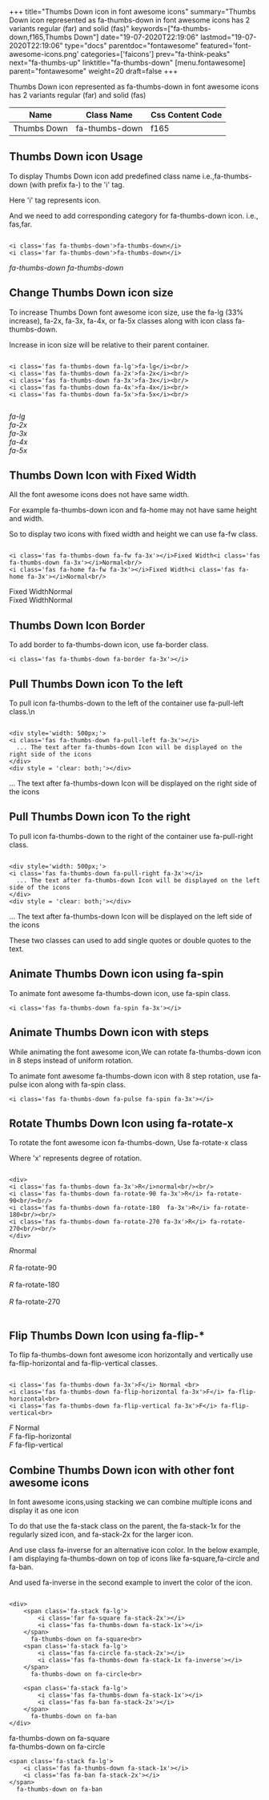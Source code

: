 +++
title="Thumbs Down icon in font awesome icons"
summary="Thumbs Down icon represented as fa-thumbs-down in font awesome icons has 2 variants regular (far) and solid (fas)"
keywords=["fa-thumbs-down,f165,Thumbs Down"]
date="19-07-2020T22:19:06"
lastmod="19-07-2020T22:19:06"
type="docs"
parentdoc="fontawesome"
featured='font-awesome-icons.png'
categories=['faicons']
prev="fa-think-peaks"
next="fa-thumbs-up"
linktitle="fa-thumbs-down"
[menu.fontawesome]
parent="fontawesome"
weight=20
draft=false
+++


Thumbs Down icon represented as fa-thumbs-down in font awesome icons has 2 variants regular (far) and solid (fas)

<div class='table-responsive'><table class='table'><thead><tr><th>Name</th><th>Class Name</th><th>Css Content Code</th></tr></thead><tbody><tr><td>Thumbs Down</td><td>fa-thumbs-down</td><td>f165</td></tr></tbody></table></div>



## Thumbs Down icon Usage

To display Thumbs Down icon add predefined class name i.e.,fa-thumbs-down (with prefix fa-) to the 'i' tag.

Here 'i' tag represents icon.

And we need to add corresponding category for fa-thumbs-down icon. i.e., fas,far.


```

<i class='fas fa-thumbs-down'>fa-thumbs-down</i>
<i class='far fa-thumbs-down'>fa-thumbs-down</i>
```

<i class='fas fa-thumbs-down'>fa-thumbs-down</i>
<i class='far fa-thumbs-down'>fa-thumbs-down</i>




## Change Thumbs Down icon size
To increase Thumbs Down font awesome icon size, use the fa-lg (33% increase), fa-2x, fa-3x, fa-4x, or fa-5x classes along with icon class fa-thumbs-down.

Increase in icon size will be relative to their parent container. 

```

<i class='fas fa-thumbs-down fa-lg'>fa-lg</i><br/>
<i class='fas fa-thumbs-down fa-2x'>fa-2x</i><br/>
<i class='fas fa-thumbs-down fa-3x'>fa-3x</i><br/>
<i class='fas fa-thumbs-down fa-4x'>fa-4x</i><br/>
<i class='fas fa-thumbs-down fa-5x'>fa-5x</i><br/>
            
```

<i class='fas fa-thumbs-down fa-lg'>fa-lg</i><br/>
<i class='fas fa-thumbs-down fa-2x'>fa-2x</i><br/>
<i class='fas fa-thumbs-down fa-3x'>fa-3x</i><br/>
<i class='fas fa-thumbs-down fa-4x'>fa-4x</i><br/>
<i class='fas fa-thumbs-down fa-5x'>fa-5x</i><br/>
            



## Thumbs Down Icon with Fixed Width 

All the font awesome icons does not have same width.

For example fa-thumbs-down icon and fa-home may not have same height and width.

So to display two icons with fixed width and height we can use fa-fw class.


```

<i class='fas fa-thumbs-down fa-fw fa-3x'></i>Fixed Width<i class='fas fa-thumbs-down fa-3x'></i>Normal<br/>
<i class='fas fa-home fa-fw fa-3x'></i>Fixed Width<i class='fas fa-home fa-3x'></i>Normal<br/>
```

<i class='fas fa-thumbs-down fa-fw fa-3x'></i>Fixed Width<i class='fas fa-thumbs-down fa-3x'></i>Normal<br/>
<i class='fas fa-home fa-fw fa-3x'></i>Fixed Width<i class='fas fa-home fa-3x'></i>Normal<br/>



## Thumbs Down Icon Border 

To add border to fa-thumbs-down icon, use fa-border class.


```
<i class='fas fa-thumbs-down fa-border fa-3x'></i>

```
<i class='fas fa-thumbs-down fa-border fa-3x'></i>





## Pull Thumbs Down icon To the left

To pull icon fa-thumbs-down to the left of the container use fa-pull-left class.\n

```

<div style='width: 500px;'>
<i class='fas fa-thumbs-down fa-pull-left fa-3x'></i>
  ... The text after fa-thumbs-down Icon will be displayed on the right side of the icons
</div>
<div style = 'clear: both;'></div>
```

<div style='width: 500px;'>
<i class='fas fa-thumbs-down fa-pull-left fa-3x'></i>
  ... The text after fa-thumbs-down Icon will be displayed on the right side of the icons
</div>
<div style = 'clear: both;'></div>




## Pull Thumbs Down icon To the right
To pull icon fa-thumbs-down to the right of the container use fa-pull-right class.

```

<div style='width: 500px;'>
<i class='fas fa-thumbs-down fa-pull-right fa-3x'></i>
  ... The text after fa-thumbs-down Icon will be displayed on the left side of the icons
</div>
<div style = 'clear: both;'></div>
```

<div style='width: 500px;'>
<i class='fas fa-thumbs-down fa-pull-right fa-3x'></i>
  ... The text after fa-thumbs-down Icon will be displayed on the left side of the icons
</div>
<div style = 'clear: both;'></div>

These two classes can used to add single quotes or double quotes to the text.


## Animate Thumbs Down icon using fa-spin
To animate font awesome fa-thumbs-down icon, use fa-spin class.

```
<i class='fas fa-thumbs-down fa-spin fa-3x'></i>
```
<i class='fas fa-thumbs-down fa-spin fa-3x'></i>




## Animate Thumbs Down icon with steps
While animating the font awesome icon,We can rotate fa-thumbs-down icon in 8 steps instead of uniform rotation.

To animate font awesome fa-thumbs-down icon with 8 step rotation, use fa-pulse icon along with fa-spin class.


```
<i class='fas fa-thumbs-down fa-pulse fa-spin fa-3x'></i>

```
<i class='fas fa-thumbs-down fa-pulse fa-spin fa-3x'></i>





## Rotate Thumbs Down Icon using fa-rotate-x
To rotate the font awesome icon fa-thumbs-down, Use fa-rotate-x class

Where 'x' represents degree of rotation.


```

<div>
<i class='fas fa-thumbs-down fa-3x'>R</i>normal<br/><br/>
<i class='fas fa-thumbs-down fa-rotate-90 fa-3x'>R</i> fa-rotate-90<br/><br/> 
<i class='fas fa-thumbs-down fa-rotate-180  fa-3x'>R</i> fa-rotate-180<br/><br/> 
<i class='fas fa-thumbs-down fa-rotate-270 fa-3x'>R</i> fa-rotate-270<br/><br/>
</div>
```

<div>
<i class='fas fa-thumbs-down fa-3x'>R</i>normal<br/><br/>
<i class='fas fa-thumbs-down fa-rotate-90 fa-3x'>R</i> fa-rotate-90<br/><br/> 
<i class='fas fa-thumbs-down fa-rotate-180  fa-3x'>R</i> fa-rotate-180<br/><br/> 
<i class='fas fa-thumbs-down fa-rotate-270 fa-3x'>R</i> fa-rotate-270<br/><br/>
</div>




## Flip Thumbs Down Icon using fa-flip-*
To flip fa-thumbs-down font awesome icon horizontally and vertically use fa-flip-horizontal and fa-flip-vertical classes. 

```

<i class='fas fa-thumbs-down fa-3x'>F</i> Normal <br>
<i class='fas fa-thumbs-down fa-flip-horizontal fa-3x'>F</i> fa-flip-horizontal<br>
<i class='fas fa-thumbs-down fa-flip-vertical fa-3x'>F</i> fa-flip-vertical<br>
```

<i class='fas fa-thumbs-down fa-3x'>F</i> Normal <br>
<i class='fas fa-thumbs-down fa-flip-horizontal fa-3x'>F</i> fa-flip-horizontal<br>
<i class='fas fa-thumbs-down fa-flip-vertical fa-3x'>F</i> fa-flip-vertical<br>




## Combine Thumbs Down icon with other font awesome icons
In font awesome icons,using stacking we can combine multiple icons and display it as one icon 

To do that use the fa-stack class on the parent, the fa-stack-1x for the regularly sized icon, and fa-stack-2x for the larger icon.

And use class fa-inverse for an alternative icon color. 
In the below example, I am displaying fa-thumbs-down on top of icons like fa-square,fa-circle and fa-ban.

And used fa-inverse in the second example to invert the color of the icon.

```

<div>
    <span class='fa-stack fa-lg'>
        <i class='far fa-square fa-stack-2x'></i>
        <i class='fas fa-thumbs-down fa-stack-1x'></i>
    </span>
      fa-thumbs-down on fa-square<br>
    <span class='fa-stack fa-lg'>
        <i class='fas fa-circle fa-stack-2x'></i>
        <i class='fas fa-thumbs-down fa-stack-1x fa-inverse'></i>
    </span>
      fa-thumbs-down on fa-circle<br>

    <span class='fa-stack fa-lg'>
        <i class='fas fa-thumbs-down fa-stack-1x'></i>
        <i class='fas fa-ban fa-stack-2x'></i>
    </span>
      fa-thumbs-down on fa-ban
</div>
```

<div>
    <span class='fa-stack fa-lg'>
        <i class='far fa-square fa-stack-2x'></i>
        <i class='fas fa-thumbs-down fa-stack-1x'></i>
    </span>
      fa-thumbs-down on fa-square<br>
    <span class='fa-stack fa-lg'>
        <i class='fas fa-circle fa-stack-2x'></i>
        <i class='fas fa-thumbs-down fa-stack-1x fa-inverse'></i>
    </span>
      fa-thumbs-down on fa-circle<br>

    <span class='fa-stack fa-lg'>
        <i class='fas fa-thumbs-down fa-stack-1x'></i>
        <i class='fas fa-ban fa-stack-2x'></i>
    </span>
      fa-thumbs-down on fa-ban
</div>






